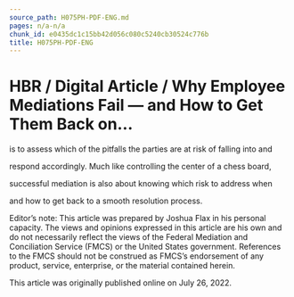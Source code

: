 ```yaml
---
source_path: H075PH-PDF-ENG.md
pages: n/a-n/a
chunk_id: e0435dc1c15bb42d056c080c5240cb30524c776b
title: H075PH-PDF-ENG
---
```

# HBR / Digital Article / Why Employee Mediations Fail — and How to Get Them Back on…

is to assess which of the pitfalls the parties are at risk of falling into and

respond accordingly. Much like controlling the center of a chess board,

successful mediation is also about knowing which risk to address when

and how to get back to a smooth resolution process.

Editor’s note: This article was prepared by Joshua Flax in his personal capacity. The views and opinions expressed in this article are his own and do not necessarily reflect the views of the Federal Mediation and Conciliation Service (FMCS) or the United States government. References to the FMCS should not be construed as FMCS’s endorsement of any product, service, enterprise, or the material contained herein.

This article was originally published online on July 26, 2022.
